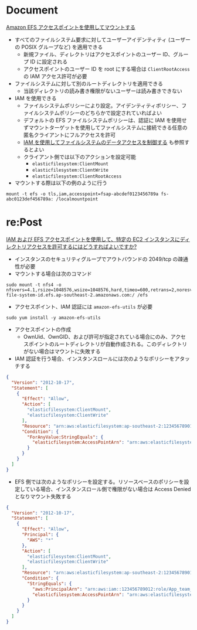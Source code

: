 
# Document

[Amazon EFS アクセスポイントを使用してマウントする](https://docs.aws.amazon.com/ja_jp/efs/latest/ug/efs-access-points.html)

* すべてのファイルシステム要求に対してユーザーアイデンティティ (ユーザーの POSIX グループなど) を適用できる
  * 新規ファイル、ディレクトリはアクセスポイントのユーザー ID、グループ ID に設定される
  * アクセスポイントのユーザー ID を root にする場合は `ClientRootAccess` の IAM アクセス許可が必要
* ファイルシステムに対して別のルートディレクトリを適用できる
  * 当該ディレクトリの読み書き権限がないユーザーは読み書きできない
* IAM を使用できる
  * ファイルシステムポリシーにより設定。アイデンティティポリシー、ファイルシステムポリシーのどちらかで設定されていればよい
  * デフォルトの EFS ファイルシステムポリシーは、認証に IAM を使用せずマウントターゲットを使用してファイルシステムに接続できる任意の匿名クライアントにフルアクセスを許可
  * [IAM を使用してファイルシステムのデータアクセスを制御する](https://docs.aws.amazon.com/ja_jp/efs/latest/ug/iam-access-control-nfs-efs.html) も参照するとよい
  * クライアント側では以下のアクションを設定可能
    * `elasticfilesystem:ClientMount`
    * `elasticfilesystem:ClientWrite`
    * `elasticfilesystem:ClientRootAccess`
* マウントする際は以下の例のように行う
```
mount -t efs -o tls,iam,accesspoint=fsap-abcdef0123456789a fs-abc0123def456789a: /localmountpoint
```


# re:Post

[IAM および EFS アクセスポイントを使用して、特定の EC2 インスタンスにディレクトリアクセスを許可するにはどうすればよいですか?](https://repost.aws/ja/knowledge-center/efs-access-points-directory-access)

* インスタンスのセキュリティグループでアウトバウンドの 2049/tcp の疎通性が必要
* マウントする場合は次のコマンド
```
sudo mount -t nfs4 -o nfsvers=4.1,rsize=1048576,wsize=1048576,hard,timeo=600,retrans=2,noresvport file-system-id.efs.ap-southeast-2.amazonaws.com:/ /efs
```
* アクセスポイント、IAM 認証には `amazon-efs-utils` が必要
```
sudo yum install -y amazon-efs-utils
```
* アクセスポイントの作成
  * OwnUid、OwnGID、および許可が指定されている場合にのみ、アクセスポイントのルートディレクトリが自動作成される。このディレクトリがない場合はマウントに失敗する
* IAM 認証を行う場合、インスタンスロールには次のようなポリシーをアタッチする
```json
{
  "Version": "2012-10-17",
  "Statement": [
    {
      "Effect": "Allow",
      "Action": [
        "elasticfilesystem:ClientMount",
        "elasticfilesystem:ClientWrite"
      ],
      "Resource": "arn:aws:elasticfilesystem:ap-southeast-2:123456789012:file-system/fs-8ce001b4",
      "Condition": {
        "ForAnyValue:StringEquals": {
          "elasticfilesystem:AccessPointArn": "arn:aws:elasticfilesystem:ap-southeast-2:123456789012:access-point/fsap-0093c87d798ae5ccb"
        }
      }
    }
  ]
}
```
* EFS 側では次のようなポリシーを設定する。リソースベースのポリシーを設定している場合、インスタンスロール側で権限がない場合は Access Denied となりマウント失敗する
```json
{
  "Version": "2012-10-17",
  "Statement": [
    {
      "Effect": "Allow",
      "Principal": {
        "AWS": "*"
      },
      "Action": [
        "elasticfilesystem:ClientMount",
        "elasticfilesystem:ClientWrite"
      ],
      "Resource": "arn:aws:elasticfilesystem:ap-southeast-2:123456789012:file-system/fs-8ce001b4",
      "Condition": {
        "StringEquals": {
          "aws:PrincipalArn": "arn:aws:iam::123456789012:role/App_team_role",
          "elasticfilesystem:AccessPointArn": "arn:aws:elasticfilesystem:ap-southeast-2:123456789012:access-point/fsap-0093c87d798ae5ccb"
        }
      }
    }
  ]
}
```






